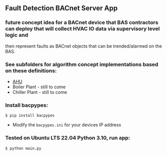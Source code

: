 ## Fault Detection BACnet Server App

### future concept idea for a BACnet device that BAS contractors can deploy that will collect HVAC IO data via supervisory level logic and 
then represent faults as BACnet objects that can be trended/alarmed on the BAS.

### See subfolders for algorithm concept implementations based on these definitions:
* [AHU](https://github.com/bbartling/open-fdd/tree/master/air_handling_unit/images)
* Boiler Plant - still to come
* Chiller Plant - still to come

### Install bacpypes:
`$ pip install bacpypes`

* Modify the `bacpypes.ini` for your devices IP address

### Tested on Ubuntu LTS 22.04 Python 3.10, run app:
`$ python main.py`







